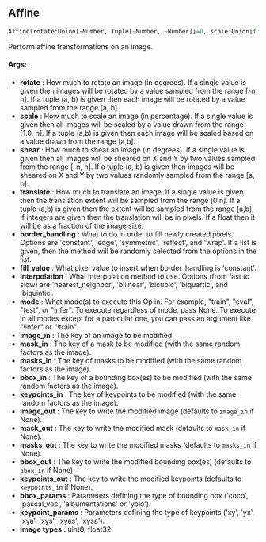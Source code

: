 ## Affine
```python
Affine(rotate:Union[~Number, Tuple[~Number, ~Number]]=0, scale:Union[float, Tuple[float, float]]=1.0, shear:Union[~Number, Tuple[~Number, ~Number]]=0, translate:Union[~Number, Tuple[~Number, ~Number]]=0, border_handling:Union[str, List[str]]='reflect', fill_value:~Number=0, interpolation:str='bilinear', mode:Union[str, NoneType]=None, image_in:Union[str, NoneType]=None, mask_in:Union[str, NoneType]=None, masks_in:Union[str, NoneType]=None, bbox_in:Union[str, NoneType]=None, keypoints_in:Union[str, NoneType]=None, image_out:Union[str, NoneType]=None, mask_out:Union[str, NoneType]=None, masks_out:Union[str, NoneType]=None, bbox_out:Union[str, NoneType]=None, keypoints_out:Union[str, NoneType]=None, bbox_params:Union[albumentations.core.composition.BboxParams, str, NoneType]=None, keypoint_params:Union[albumentations.core.composition.KeypointParams, str, NoneType]=None)
```
Perform affine transformations on an image.

#### Args:

* **rotate** :  How much to rotate an image (in degrees). If a single value is given then images will be rotated by                a value sampled from the range [-n, n]. If a tuple (a, b) is given then each image will be rotated                by a value sampled from the range [a, b].
* **scale** :  How much to scale an image (in percentage). If a single value is given then all images will be scaled                by a value drawn from the range [1.0, n]. If a tuple (a,b) is given then each image will be scaled                based on a value drawn from the range [a,b].
* **shear** :  How much to shear an image (in degrees). If a single value is given then all images will be sheared                on X and Y by two values sampled from the range [-n, n]. If a tuple (a, b) is given then images will                be sheared on X and Y by two values randomly sampled from the range [a, b].
* **translate** :  How much to translate an image. If a single value is given then the translation extent will be                sampled from the range [0,n]. If a tuple (a,b) is given then the extent will be sampled from                the range [a,b]. If integers are given then the translation will be in pixels. If a float then                it will be as a fraction of the image size.
* **border_handling** :  What to do in order to fill newly created pixels. Options are 'constant', 'edge',                'symmetric', 'reflect', and 'wrap'. If a list is given, then the method will be randomly                selected from the options in the list.
* **fill_value** :  What pixel value to insert when border_handling is 'constant'.
* **interpolation** :  What interpolation method to use. Options (from fast to slow) are 'nearest_neighbor',                'bilinear', 'bicubic', 'biquartic', and 'biquintic'.
* **mode** :  What mode(s) to execute this Op in. For example, "train", "eval", "test", or "infer". To execute            regardless of mode, pass None. To execute in all modes except for a particular one, you can pass an argument            like "!infer" or "!train".
* **image_in** :  The key of an image to be modified.
* **mask_in** :  The key of a mask to be modified (with the same random factors as the image).
* **masks_in** :  The key of masks to be modified (with the same random factors as the image).
* **bbox_in** :  The key of a bounding box(es) to be modified (with the same random factors as the image).
* **keypoints_in** :  The key of keypoints to be modified (with the same random factors as the image).
* **image_out** :  The key to write the modified image (defaults to `image_in` if None).
* **mask_out** :  The key to write the modified mask (defaults to `mask_in` if None).
* **masks_out** :  The key to write the modified masks (defaults to `masks_in` if None).
* **bbox_out** :  The key to write the modified bounding box(es) (defaults to `bbox_in` if None).
* **keypoints_out** :  The key to write the modified keypoints (defaults to `keypoints_in` if None).
* **bbox_params** :  Parameters defining the type of bounding box ('coco', 'pascal_voc', 'albumentations' or 'yolo').
* **keypoint_params** :  Parameters defining the type of keypoints ('xy', 'yx', 'xya', 'xys', 'xyas', 'xysa').
* **Image types** :         uint8, float32    